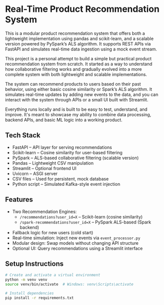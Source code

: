 # Real-Time Product Recommendation System

This is a modular product recommendation system that offers both a lightweight implementation using pandas and scikit-learn, and a scalable version powered by PySpark’s ALS algorithm. It supports REST APIs via FastAPI and simulates real-time data ingestion using a mock event stream.

This project is a personal attempt to build a simple but practical product recommendation system from scratch. It started as a way to understand how collaborative filtering works and gradually evolved into a more complete system with both lightweight and scalable implementations.

The system can recommend products to users based on their past behavior, using either basic cosine similarity or Spark’s ALS algorithm. It simulates real-time updates by adding new events to the data, and you can interact with the system through APIs or a small UI built with Streamlit.

Everything runs locally and is built to be easy to test, understand, and improve. It's meant to showcase my ability to combine data processing, backend APIs, and basic ML logic into a working product.


## Tech Stack

- FastAPI – API layer for serving recommendations  
- Scikit-learn – Cosine similarity for user-based filtering  
- PySpark – ALS-based collaborative filtering (scalable version)  
- Pandas – Lightweight CSV manipulation  
- Streamlit – Optional frontend UI  
- Uvicorn – ASGI server  
- CSV files – Used for persistent, mock database  
- Python script – Simulated Kafka-style event injection  

## Features

- Two Recommendation Engines:
  - `/recommendations?user_id=X` – Scikit-learn (cosine similarity)
  - `/spark-recommendations?user_id=X` – PySpark ALS-based (Spark backend)
- Fallback logic for new users (cold start)
- Real-time simulation: Inject new events via `event_processor.py`
- Modular design: Swap models without changing API structure
- Optional UI: Query recommendations using a Streamlit interface

## Setup Instructions

```bash
# Create and activate a virtual environment
python -m venv venv
source venv/bin/activate  # Windows: venv\Scripts\activate

# Install dependencies
pip install -r requirements.txt
